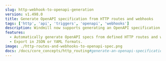```yaml
---
slug: http-webhook-to-openapi-generation
version: v1.498.0
title: Generate OpenAPI specification from HTTP routes and webhooks
tags: ['http', 'api', 'triggers', 'openapi', 'webhooks']
description: Windmill now supports generating an OpenAPI specification from existing HTTP routes and webhooks. This allows developers to automatically export their configured HTTP triggers and webhook endpoints into an OpenAPI-compliant spec (JSON/YAML), making it easier to document, share, and integrate with other systems.
features:
  - Automatically generate OpenAPI specs from defined HTTP routes and webhook triggers.
  - Export in JSON or YAML formats.
image: ./http-routes-and-webhooks-to-openapi-spec.png
docs: /docs/core_concepts/http_routing#generate-an-openapi-specification-from-http-routes
---
```

